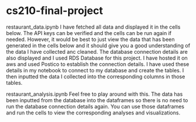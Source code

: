 # cs210-final-project
restaurant_data.ipynb
I have fetched all data and displayed it in the cells below. The API keys can be verified and the cells can be run again if needed. However, it would be best to just view the data that has been generated in the cells below and it should give you a good understanding of the data I have collected anc cleaned.
The database connection details are also displayed and I used RDS Database for this project. I have hosted it on aws and used Postico to establish the connection details. 
I have used these details in my notebook to connect to my database and create the tables.
I then inputted the data I collected into the corresponding columns in those tables.

restaurant_analysis.ipynb
Feel free to play around with this. The data has been inputted from the database into the dataframes so there is no need to run the database connection details again. You can use those dataframes and run the cells to view the corresponding analyses and visualizations.
